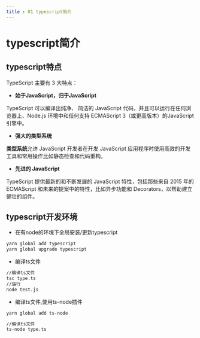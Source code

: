 ```yaml
---
title : 01 typescript简介
---
```


# typescript简介
## typescript特点
TypeScript 主要有 3 大特点：

- **始于JavaScript，归于JavaScript**

TypeScript 可以编译出纯净、 简洁的 JavaScript 代码，并且可以运行在任何浏览器上、Node.js 环境中和任何支持 ECMAScript 3（或更高版本）的JavaScript 引擎中。

- **强大的类型系统**

**类型系统**允许 JavaScript 开发者在开发 JavaScript 应用程序时使用高效的开发工具和常用操作比如静态检查和代码重构。

- **先进的 JavaScript**

TypeScript 提供最新的和不断发展的 JavaScript 特性，包括那些来自 2015 年的 ECMAScript 和未来的提案中的特性，比如异步功能和 Decorators，以帮助建立健壮的组件。

## typescript开发环境
- 在有node的环境下全局安装/更新typescript

```bash
yarn global add typescript
yarn global upgrade typescript
```

- 编译ts文件

```bash
//编译ts文件
tsc type.ts
//运行
node test.js
```

- 编译ts文件,使用ts-node插件
  
```bash
yarn global add ts-node

//编译ts文件
ts-node type.ts
```



